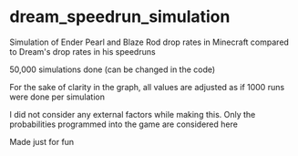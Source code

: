 # dream_speedrun_simulation
Simulation of Ender Pearl and Blaze Rod drop rates in Minecraft compared to Dream's drop rates in his speedruns

50,000 simulations done (can be changed in the code)

For the sake of clarity in the graph, all values are adjusted as if 1000 runs were done per simulation

I did not consider any external factors while making this. Only the probabilities programmed into the game are considered here

Made just for fun
